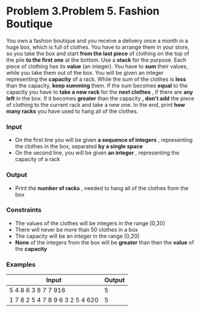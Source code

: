 ﻿# Problem 3.Problem 5.  Fashion Boutique

You own a fashion boutique and you receive a delivery once a month in a huge box, which is full of clothes.  You have to arrange them in your store, so you take the box and start **from the last piece** of clothing on the top of the pile **to the first one** at the bottom. Use a **stack** for the purpose. Each piece of clothing has its **value** (an integer). You have to **sum** their values, while you take them out of the box. You will be given an integer representing the **capacity** of a rack. While the sum of the clothes is **less** than the capacity, **keep summing** them.  If the sum becomes **equal** to the capacity you have to **take a new rack** for the **next clothes** , if there are **any left** in the box. If it becomes **greater** than the capacity **, don&#39;t add** the piece of clothing to the current rack and take a new one. In the end, print **how many racks** you have used to hang all of the clothes.

### Input

- On the first line you will be given **a sequence of integers** , representing the clothes in the box, separated **by a single space**
- On the second line, you will be given **an integer** , representing the capacity of a rack

### Output

- Print the **number of racks** , needed to hang all of the clothes from the box

### Constraints

- The values of the clothes will be integers in the range [0,20]
- There will never be more than 50 clothes in a box
- The capacity will be an integer in the range [0,20]
- **None** of the integers from the box will be **greater** than then the **value** of the **capacity**

### Examples

| **Input** | **Output** |
| --- | --- |
| 5 4 8 6 3 8 7 7 916 | 5 |
| 1 7 8 2 5 4 7 8 9 6 3 2 5 4 620 | 5 |

